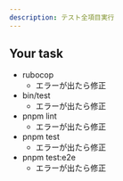 ```yaml
---
description: テスト全項目実行
---
```


## Your task

- rubocop
  - エラーが出たら修正
- bin/test
  - エラーが出たら修正
- pnpm lint
  - エラーが出たら修正
- pnpm test
  - エラーが出たら修正
- pnpm test:e2e
  - エラーが出たら修正
